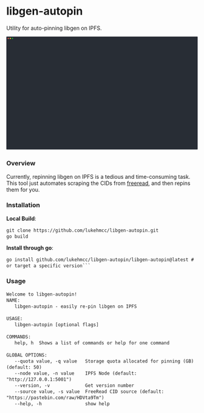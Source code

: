 # libgen-autopin

Utility for auto-pinning libgen on IPFS.

![](static/demo.cast.svg)

### Overview

Currently, repinning libgen on IPFS is a tedious and time-consuming task. This tool just automates scraping the CIDs from [freeread](https://freeread.org/), and then repins them for you.

### Installation

**Local Build**:

```
git clone https://github.com/lukehmcc/libgen-autopin.git
go build
```

**Install through go**:

````
go install github.com/lukehmcc/libgen-autopin/libgen-autopin@latest # or target a specific version```
````

### Usage

```
Welcome to libgen-autopin!
NAME:
   libgen-autopin - easily re-pin libgen on IPFS

USAGE:
   libgen-autopin [optional flags]

COMMANDS:
   help, h  Shows a list of commands or help for one command

GLOBAL OPTIONS:
   --quota value, -q value   Storage quota allocated for pinning (GB) (default: 50)
   --node value, -n value    IPFS Node (default: "http://127.0.0.1:5001")
   --version, -v             Get version number
   --source value, -s value  FreeRead CID source (default: "https://pastebin.com/raw/HDVta9Tm")
   --help, -h                show help
```
